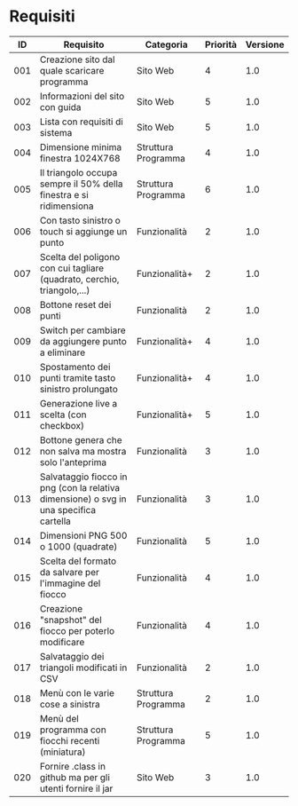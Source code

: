 # Requisiti
|ID   |Requisito            |Categoria      |Priorità|Versione|
|-----|---------------------|---------------|--------|--------|
|001|Creazione sito dal quale scaricare programma|Sito Web|4|1.0|
|002|Informazioni del sito con guida|Sito Web|5|1.0|
|003|Lista con requisiti di sistema|Sito Web|5|1.0|
|004|Dimensione minima finestra 1024X768|Struttura Programma|4|1.0|
|005|Il triangolo occupa sempre il 50% della finestra e si ridimensiona|Struttura Programma|6|1.0|
|006|Con tasto sinistro o touch si aggiunge un punto|Funzionalità|2|1.0|
|007|Scelta del poligono con cui tagliare (quadrato, cerchio, triangolo,...)|Funzionalità+|2|1.0
|008|Bottone reset dei punti|Funzionalità|2|1.0|
|009|Switch per cambiare da aggiungere punto a eliminare|Funzionalità+|4|1.0|
|010|Spostamento dei punti tramite tasto sinistro prolungato|Funzionalità+|4|1.0|
|011|Generazione live a scelta (con checkbox)|Funzionalità+|5|1.0|
|012|Bottone genera che non salva ma mostra solo l'anteprima|Funzionalità|3|1.0|
|013|Salvataggio fiocco in png (con la relativa dimensione) o svg in una specifica cartella|Funzionalità|3|1.0|
|014|Dimensioni PNG 500 o 1000 (quadrate)|Funzionalità|5|1.0|
|015|Scelta del formato da salvare per l'immagine del fiocco|Funzionalità|4|1.0|
|016|Creazione "snapshot" del fiocco per poterlo modificare|Funzionalità|4|1.0|
|017|Salvataggio dei triangoli modificati in CSV|Funzionalità|2|1.0|
|018|Menù con le varie cose a sinistra|Struttura Programma|2|1.0|
|019|Menù del programma con fiocchi recenti (miniatura)|Struttura Programma|5|1.0|
|020|Fornire .class in github ma per gli utenti fornire il jar|Sito Web|3|1.0|

